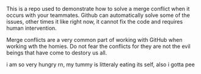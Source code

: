 This is a repo used to demonstrate how to solve a merge conflict when it occurs with your teammates. Github can automatically solve some of the issues, other times it like right now, it cannot fix the code and requires human intervention.

Merge conflicts are a very common part of working with GitHub when working wth the homies. Do not fear the conflicts for they are not the evil beings that have come to destory us all.

i am so very hungry rn, my tummy is litteraly eating its self, also i gotta pee